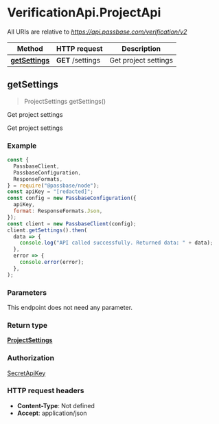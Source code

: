 # VerificationApi.ProjectApi

All URIs are relative to *https://api.passbase.com/verification/v2*

| Method                                       | HTTP request      | Description          |
| -------------------------------------------- | ----------------- | -------------------- |
| [**getSettings**](ProjectApi.md#getSettings) | **GET** /settings | Get project settings |

## getSettings

> ProjectSettings getSettings()

Get project settings

Get project settings

### Example

```javascript
const {
  PassbaseClient,
  PassbaseConfiguration,
  ResponseFormats,
} = require("@passbase/node");
const apiKey = "[redacted]";
const config = new PassbaseConfiguration({
  apiKey,
  format: ResponseFormats.Json,
});
const client = new PassbaseClient(config);
client.getSettings().then(
  data => {
    console.log("API called successfully. Returned data: " + data);
  },
  error => {
    console.error(error);
  },
);
```

### Parameters

This endpoint does not need any parameter.

### Return type

[**ProjectSettings**](ProjectSettings.md)

### Authorization

[SecretApiKey](../README.md#SecretApiKey)

### HTTP request headers

- **Content-Type**: Not defined
- **Accept**: application/json
